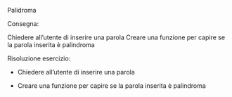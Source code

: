 Palidroma


Consegna:


Chiedere all’utente di inserire una parola
Creare una funzione per capire se la parola inserita è palindroma

Risoluzione esercizio:
- Chiedere all’utente di inserire una parola

- Creare una funzione per capire se la parola inserita è palindroma